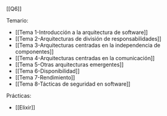 [[Q6]]

Temario:
+ [[Tema 1-Introducción a la arquitectura de software]]
+  [[Tema 2-Arquitecturas de división de responsabilidades]]
+ [[Tema 3-Arquitecturas centradas en la independencia de componentes]]
+ [[Tema 4-Arquitecturas centradas en la comunicación]]
+ [[Tema 5-Otras arquitecturas emergentes]]
+ [[Tema 6-Disponibilidad]]
+ [[Tema 7-Rendimiento]]
+ [[Tema 8-Tácticas de seguridad en software]]

Prácticas:
+ [[Elixir]]